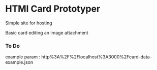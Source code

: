# HTMl Card Prototyper

Simple site for hosting

Basic card editing an image attachment

### To Do

example param : http%3A%2F%2Flocalhost%3A3000%2Fcard-data-example.json